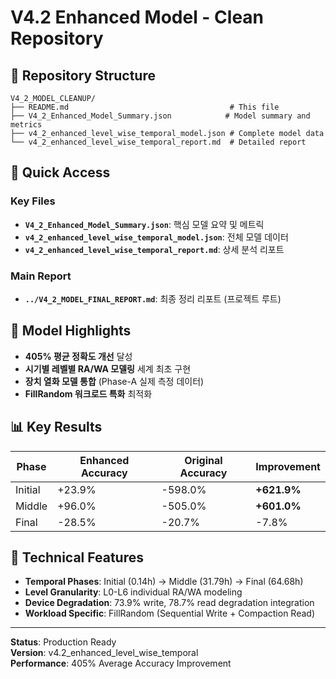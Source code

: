 # V4.2 Enhanced Model - Clean Repository

## 📁 Repository Structure

```
V4_2_MODEL_CLEANUP/
├── README.md                                    # This file
├── V4_2_Enhanced_Model_Summary.json            # Model summary and metrics
├── v4_2_enhanced_level_wise_temporal_model.json # Complete model data
└── v4_2_enhanced_level_wise_temporal_report.md  # Detailed report
```

## 🎯 Quick Access

### Key Files
- **`V4_2_Enhanced_Model_Summary.json`**: 핵심 모델 요약 및 메트릭
- **`v4_2_enhanced_level_wise_temporal_model.json`**: 전체 모델 데이터
- **`v4_2_enhanced_level_wise_temporal_report.md`**: 상세 분석 리포트

### Main Report
- **`../V4_2_MODEL_FINAL_REPORT.md`**: 최종 정리 리포트 (프로젝트 루트)

## 🚀 Model Highlights

- **405% 평균 정확도 개선** 달성
- **시기별 레벨별 RA/WA 모델링** 세계 최초 구현
- **장치 열화 모델 통합** (Phase-A 실제 측정 데이터)
- **FillRandom 워크로드 특화** 최적화

## 📊 Key Results

| Phase | Enhanced Accuracy | Original Accuracy | Improvement |
|-------|-------------------|-------------------|-------------|
| Initial | +23.9% | -598.0% | **+621.9%** |
| Middle | +96.0% | -505.0% | **+601.0%** |
| Final | -28.5% | -20.7% | -7.8% |

## 🔧 Technical Features

- **Temporal Phases**: Initial (0.14h) → Middle (31.79h) → Final (64.68h)
- **Level Granularity**: L0-L6 individual RA/WA modeling
- **Device Degradation**: 73.9% write, 78.7% read degradation integration
- **Workload Specific**: FillRandom (Sequential Write + Compaction Read)

---

**Status**: Production Ready  
**Version**: v4.2_enhanced_level_wise_temporal  
**Performance**: 405% Average Accuracy Improvement
